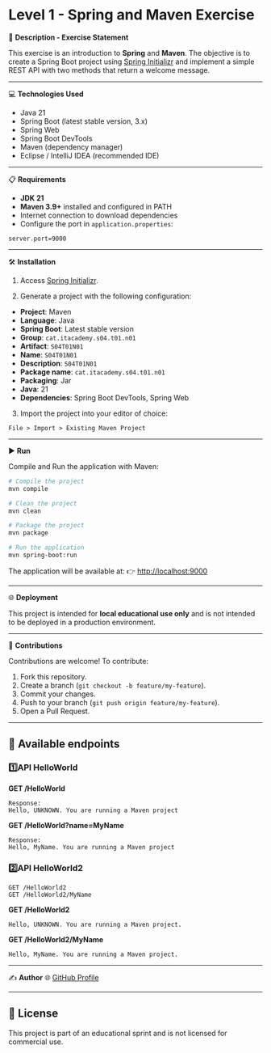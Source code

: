 # Level 1 - Spring and Maven Exercise

📄 **Description - Exercise Statement**

This exercise is an introduction to **Spring** and **Maven**.
The objective is to create a Spring Boot project using [Spring Initializr](https://start.spring.io/) and implement a simple REST API with two methods that return a welcome message.

---

💻 **Technologies Used**

- Java 21
- Spring Boot (latest stable version, 3.x)
- Spring Web
- Spring Boot DevTools
- Maven (dependency manager)
- Eclipse / IntelliJ IDEA (recommended IDE)

---

📋 **Requirements**

- **JDK 21**
- **Maven 3.9+** installed and configured in PATH
- Internet connection to download dependencies
- Configure the port in `application.properties`:
```properties
server.port=9000
```

---

🛠️ **Installation**

1. Access [Spring Initializr](https://start.spring.io/).

2. Generate a project with the following configuration:
- **Project**: Maven
- **Language**: Java
- **Spring Boot**: Latest stable version
- **Group**: `cat.itacademy.s04.t01.n01`
- **Artifact**: `S04T01N01`
- **Name**: `S04T01N01`
- **Description**: `S04T01N01`
- **Package name**: `cat.itacademy.s04.t01.n01`
- **Packaging**: Jar
- **Java**: 21
- **Dependencies**: Spring Boot DevTools, Spring Web

3. Import the project into your editor of choice:

`File > Import > Existing Maven Project`

---

▶️ **Run**

Compile and Run the application with Maven:

```bash
# Compile the project
mvn compile

# Clean the project
mvn clean

# Package the project
mvn package

# Run the application
mvn spring-boot:run
```

The application will be available at:
👉 [http://localhost:9000](http://localhost:9000)

---

🌐 **Deployment**

This project is intended for **local educational use only** and is not intended to be deployed in a production environment.

---

🤝 **Contributions**

Contributions are welcome! To contribute:

1. Fork this repository.
2. Create a branch (`git checkout -b feature/my-feature`).
3. Commit your changes.
4. Push to your branch (`git push origin feature/my-feature`).
5. Open a Pull Request.

---

## 📡 **Available endpoints**

### 1️⃣API HelloWorld 

**GET /HelloWorld**
````
Response:
Hello, UNKNOWN. You are running a Maven project
````

**GET /HelloWorld?name=MyName**
```
Response:
Hello, MyName. You are running a Maven project
```

### 2️⃣API HelloWorld2
```http
GET /HelloWorld2
GET /HelloWorld2/MyName
```

**GET /HelloWorld2**
```
Hello, UNKNOWN. You are running a Maven project.
```
**GET /HelloWorld2/MyName**
```
Hello, MyName. You are running a Maven project.
```

---

✍️ **Author**
🌐 [GitHub Profile](https://github.com/luriguso)

---

## 📝 License

This project is part of an educational sprint and is not licensed for commercial use.
